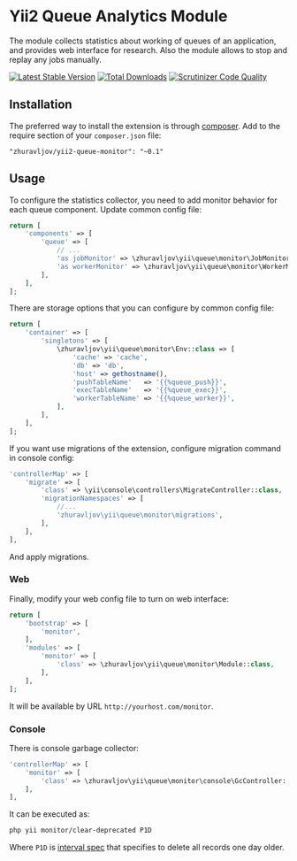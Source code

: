 Yii2 Queue Analytics Module
===========================

The module collects statistics about working of queues of an application, and provides web interface
for research. Also the module allows to stop and replay any jobs manually.

[![Latest Stable Version](https://poser.pugx.org/zhuravljov/yii2-queue-monitor/v/stable.svg)](https://packagist.org/packages/zhuravljov/yii2-queue-monitor)
[![Total Downloads](https://poser.pugx.org/zhuravljov/yii2-queue-monitor/downloads.svg)](https://packagist.org/packages/zhuravljov/yii2-queue-monitor)
[![Scrutinizer Code Quality](https://scrutinizer-ci.com/g/zhuravljov/yii2-queue-monitor/badges/quality-score.png?b=master)](https://scrutinizer-ci.com/g/zhuravljov/yii2-queue-monitor/?branch=master)

Installation
------------

The preferred way to install the extension is through [composer](http://getcomposer.org/download/).
Add to the require section of your `composer.json` file:

```
"zhuravljov/yii2-queue-monitor": "~0.1"
```

Usage
-----

To configure the statistics collector, you need to add monitor behavior for each queue component. 
Update common config file:

```php
return [
    'components' => [
        'queue' => [
            // ...
            'as jobMonitor' => \zhuravljov\yii\queue\monitor\JobMonitor::class,
            'as workerMonitor' => \zhuravljov\yii\queue\monitor\WorkerMonitor::class,
        ],
    ],
];
```

There are storage options that you can configure by common config file:

```php
return [
    'container' => [
        'singletons' => [
            \zhuravljov\yii\queue\monitor\Env::class => [
                'cache' => 'cache',
                'db' => 'db',
                'host' => gethostname(),
                'pushTableName'   => '{{%queue_push}}',
                'execTableName'   => '{{%queue_exec}}',
                'workerTableName' => '{{%queue_worker}}',
            ],
        ],
    ],
];
```

If you want use migrations of the extension, configure migration command in console config:

```php
'controllerMap' => [
    'migrate' => [
        'class' => \yii\console\controllers\MigrateController::class,
        'migrationNamespaces' => [
            //...
            'zhuravljov\yii\queue\monitor\migrations',
        ],
    ],
],
```

And apply migrations.


### Web

Finally, modify your web config file to turn on web interface:

```php
return [
    'bootstrap' => [
        'monitor',
    ],
    'modules' => [
        'monitor' => [
            'class' => \zhuravljov\yii\queue\monitor\Module::class,
        ],
    ],
];
```

It will be available by URL `http://yourhost.com/monitor`.


### Console

There is console garbage collector:

```php
'controllerMap' => [
    'monitor' => [
        'class' => \zhuravljov\yii\queue\monitor\console\GcController::class,
    ],
],
```

It can be executed as:

```sh
php yii monitor/clear-deprecated P1D
```

Where `P1D` is [interval spec] that specifies to delete all records one day older.

[interval spec]: https://www.php.net/manual/en/dateinterval.construct.php
